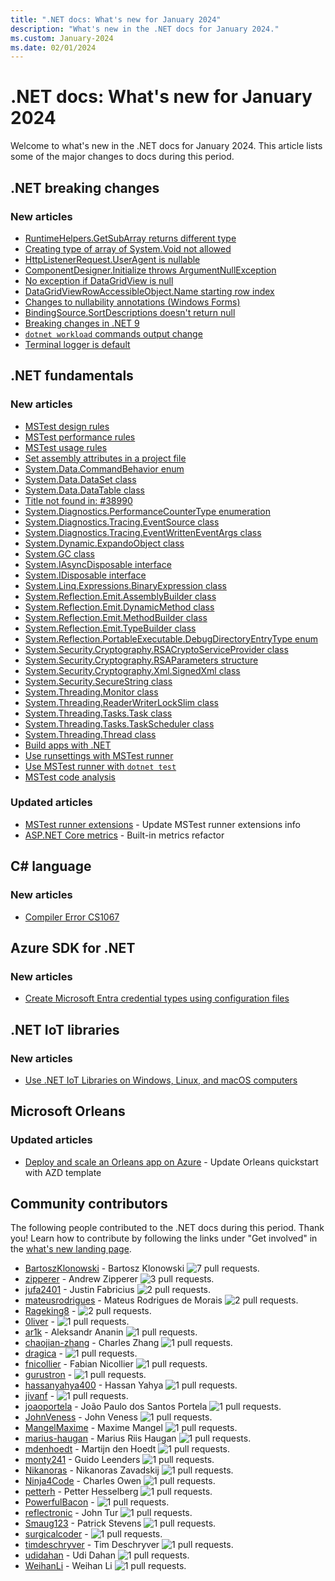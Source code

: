 ```yaml
---
title: ".NET docs: What's new for January 2024"
description: "What's new in the .NET docs for January 2024."
ms.custom: January-2024
ms.date: 02/01/2024
---
```


# .NET docs: What's new for January 2024

Welcome to what's new in the .NET docs for January 2024. This article lists some of the major changes to docs during this period.

## .NET breaking changes

### New articles

- [RuntimeHelpers.GetSubArray returns different type](../core/compatibility/core-libraries/9.0/getsubarray-return.md)
- [Creating type of array of System.Void not allowed](../core/compatibility/core-libraries/9.0/type-instance.md)
- [HttpListenerRequest.UserAgent is nullable](../core/compatibility/networking/9.0/useragent-nullable.md)
- [ComponentDesigner.Initialize throws ArgumentNullException](../core/compatibility/windows-forms/9.0/componentdesigner-initialize.md)
- [No exception if DataGridView is null](../core/compatibility/windows-forms/9.0/datagridviewheadercell-nre.md)
- [DataGridViewRowAccessibleObject.Name starting row index](../core/compatibility/windows-forms/9.0/datagridviewrowaccessibleobject-name-row.md)
- [Changes to nullability annotations (Windows Forms)](../core/compatibility/windows-forms/9.0/nullability-changes.md)
- [BindingSource.SortDescriptions doesn't return null](../core/compatibility/windows-forms/9.0/sortdescriptions-return-value.md)
- [Breaking changes in .NET 9](../core/compatibility/9.0.md)
- [`dotnet workload` commands output change](../core/compatibility/sdk/9.0/dotnet-workload-output.md)
- [Terminal logger is default](../core/compatibility/sdk/9.0/terminal-logger.md)

## .NET fundamentals

### New articles

- [MSTest design rules](../core/testing/mstest-analyzers/design-rules.md)
- [MSTest performance rules](../core/testing/mstest-analyzers/performance-rules.md)
- [MSTest usage rules](../core/testing/mstest-analyzers/usage-rules.md)
- [Set assembly attributes in a project file](../standard/assembly/set-attributes-project-file.md)
- [System.Data.CommandBehavior enum](../fundamentals/runtime-libraries/system-data-commandbehavior.md)
- [System.Data.DataSet class](../fundamentals/runtime-libraries/system-data-dataset.md)
- [System.Data.DataTable class](../fundamentals/runtime-libraries/system-data-datatable.md)
- [Title not found in: #38990](../fundamentals/runtime-libraries/system-data-linq-mapping-tableattribute.md)
- [System.Diagnostics.PerformanceCounterType enumeration](../fundamentals/runtime-libraries/system-diagnostics-performancecountertype.md)
- [System.Diagnostics.Tracing.EventSource class](../fundamentals/runtime-libraries/system-diagnostics-tracing-eventsource.md)
- [System.Diagnostics.Tracing.EventWrittenEventArgs class](../fundamentals/runtime-libraries/system-diagnostics-tracing-eventwritteneventargs.md)
- [System.Dynamic.ExpandoObject class](../fundamentals/runtime-libraries/system-dynamic-expandoobject.md)
- [System.GC class](../fundamentals/runtime-libraries/system-gc.md)
- [System.IAsyncDisposable interface](../fundamentals/runtime-libraries/system-iasyncdisposable.md)
- [System.IDisposable interface](../fundamentals/runtime-libraries/system-idisposable.md)
- [System.Linq.Expressions.BinaryExpression class](../fundamentals/runtime-libraries/system-linq-expressions-binaryexpression.md)
- [System.Reflection.Emit.AssemblyBuilder class](../fundamentals/runtime-libraries/system-reflection-emit-assemblybuilder.md)
- [System.Reflection.Emit.DynamicMethod class](../fundamentals/runtime-libraries/system-reflection-emit-dynamicmethod.md)
- [System.Reflection.Emit.MethodBuilder class](../fundamentals/runtime-libraries/system-reflection-emit-methodbuilder.md)
- [System.Reflection.Emit.TypeBuilder class](../fundamentals/runtime-libraries/system-reflection-emit-typebuilder.md)
- [System.Reflection.PortableExecutable.DebugDirectoryEntryType enum](../fundamentals/runtime-libraries/system-reflection-portableexecutable-debugdirectoryentrytype.md)
- [System.Security.Cryptography.RSACryptoServiceProvider class](../fundamentals/runtime-libraries/system-security-cryptography-rsacryptoserviceprovider.md)
- [System.Security.Cryptography.RSAParameters structure](../fundamentals/runtime-libraries/system-security-cryptography-rsaparameters.md)
- [System.Security.Cryptography.Xml.SignedXml class](../fundamentals/runtime-libraries/system-security-cryptography-xml-signedxml.md)
- [System.Security.SecureString class](../fundamentals/runtime-libraries/system-security-securestring.md)
- [System.Threading.Monitor class](../fundamentals/runtime-libraries/system-threading-monitor.md)
- [System.Threading.ReaderWriterLockSlim class](../fundamentals/runtime-libraries/system-threading-readerwriterlockslim.md)
- [System.Threading.Tasks.Task class](../fundamentals/runtime-libraries/system-threading-tasks-task.md)
- [System.Threading.Tasks.TaskScheduler class](../fundamentals/runtime-libraries/system-threading-tasks-taskscheduler.md)
- [System.Threading.Thread class](../fundamentals/runtime-libraries/system-threading-thread.md)
- [Build apps with .NET](../core/apps.md)
- [Use runsettings with MSTest runner](../core/testing/unit-testing-mstest-runner-runsettings.md)
- [Use MSTest runner with `dotnet test`](../core/testing/unit-testing-mstest-runner-integrations.md)
- [MSTest code analysis](../core/testing/unit-testing-mstest-analyzers.md)

### Updated articles

- [MSTest runner extensions](../core/testing/unit-testing-mstest-runner-extensions.md) - Update MSTest runner extensions info
- [ASP.NET Core metrics](../core/diagnostics/built-in-metrics-aspnetcore.md) - Built-in metrics refactor

## C# language

### New articles

- [Compiler Error CS1067](../csharp/language-reference/compiler-messages/cs1067.md)

## Azure SDK for .NET

### New articles

- [Create Microsoft Entra credential types using configuration files](../azure/sdk/authentication/create-token-credentials-from-configuration.md)

## .NET IoT libraries

### New articles

- [Use .NET IoT Libraries on Windows, Linux, and macOS computers](../iot/usb.md)

## Microsoft Orleans

### Updated articles

- [Deploy and scale an Orleans app on Azure](../orleans/quickstarts/deploy-scale-orleans-on-azure.md) - Update Orleans quickstart with AZD template

## Community contributors

The following people contributed to the .NET docs during this period. Thank you! Learn how to contribute by following the links under "Get involved" in the [what's new landing page](index.yml).

- [BartoszKlonowski](https://github.com/BartoszKlonowski) - Bartosz Klonowski ![7 pull requests.](https://img.shields.io/badge/Merged%20Pull%20Requests-7-green)
- [zipperer](https://github.com/zipperer) - Andrew Zipperer ![3 pull requests.](https://img.shields.io/badge/Merged%20Pull%20Requests-3-green)
- [jufa2401](https://github.com/jufa2401) - Justin Fabricius ![2 pull requests.](https://img.shields.io/badge/Merged%20Pull%20Requests-2-green)
- [mateusrodrigues](https://github.com/mateusrodrigues) - Mateus Rodrigues de Morais ![2 pull requests.](https://img.shields.io/badge/Merged%20Pull%20Requests-2-green)
- [Rageking8](https://github.com/Rageking8) -  ![2 pull requests.](https://img.shields.io/badge/Merged%20Pull%20Requests-2-green)
- [0liver](https://github.com/0liver) -  ![1 pull requests.](https://img.shields.io/badge/Merged%20Pull%20Requests-1-green)
- [ar1k](https://github.com/ar1k) - Aleksandr Ananin ![1 pull requests.](https://img.shields.io/badge/Merged%20Pull%20Requests-1-green)
- [chaojian-zhang](https://github.com/chaojian-zhang) - Charles Zhang ![1 pull requests.](https://img.shields.io/badge/Merged%20Pull%20Requests-1-green)
- [dragica](https://github.com/dragica) -  ![1 pull requests.](https://img.shields.io/badge/Merged%20Pull%20Requests-1-green)
- [fnicollier](https://github.com/fnicollier) - Fabian Nicollier ![1 pull requests.](https://img.shields.io/badge/Merged%20Pull%20Requests-1-green)
- [gurustron](https://github.com/gurustron) -  ![1 pull requests.](https://img.shields.io/badge/Merged%20Pull%20Requests-1-green)
- [hassanyahya400](https://github.com/hassanyahya400) - Hassan Yahya ![1 pull requests.](https://img.shields.io/badge/Merged%20Pull%20Requests-1-green)
- [jivanf](https://github.com/jivanf) -  ![1 pull requests.](https://img.shields.io/badge/Merged%20Pull%20Requests-1-green)
- [joaoportela](https://github.com/joaoportela) - João Paulo dos Santos Portela ![1 pull requests.](https://img.shields.io/badge/Merged%20Pull%20Requests-1-green)
- [JohnVeness](https://github.com/JohnVeness) - John Veness ![1 pull requests.](https://img.shields.io/badge/Merged%20Pull%20Requests-1-green)
- [MangelMaxime](https://github.com/MangelMaxime) - Maxime Mangel ![1 pull requests.](https://img.shields.io/badge/Merged%20Pull%20Requests-1-green)
- [marius-haugan](https://github.com/marius-haugan) - Marius Riis Haugan ![1 pull requests.](https://img.shields.io/badge/Merged%20Pull%20Requests-1-green)
- [mdenhoedt](https://github.com/mdenhoedt) - Martijn den Hoedt ![1 pull requests.](https://img.shields.io/badge/Merged%20Pull%20Requests-1-green)
- [monty241](https://github.com/monty241) - Guido Leenders ![1 pull requests.](https://img.shields.io/badge/Merged%20Pull%20Requests-1-green)
- [Nikanoras](https://github.com/Nikanoras) - Nikanoras Zavadskij ![1 pull requests.](https://img.shields.io/badge/Merged%20Pull%20Requests-1-green)
- [Ninja4Code](https://github.com/Ninja4Code) - Charles Owen ![1 pull requests.](https://img.shields.io/badge/Merged%20Pull%20Requests-1-green)
- [petterh](https://github.com/petterh) - Petter Hesselberg ![1 pull requests.](https://img.shields.io/badge/Merged%20Pull%20Requests-1-green)
- [PowerfulBacon](https://github.com/PowerfulBacon) -  ![1 pull requests.](https://img.shields.io/badge/Merged%20Pull%20Requests-1-green)
- [reflectronic](https://github.com/reflectronic) - John Tur ![1 pull requests.](https://img.shields.io/badge/Merged%20Pull%20Requests-1-green)
- [Smaug123](https://github.com/Smaug123) - Patrick Stevens ![1 pull requests.](https://img.shields.io/badge/Merged%20Pull%20Requests-1-green)
- [surgicalcoder](https://github.com/surgicalcoder) -  ![1 pull requests.](https://img.shields.io/badge/Merged%20Pull%20Requests-1-green)
- [timdeschryver](https://github.com/timdeschryver) - Tim Deschryver ![1 pull requests.](https://img.shields.io/badge/Merged%20Pull%20Requests-1-green)
- [udidahan](https://github.com/udidahan) - Udi Dahan ![1 pull requests.](https://img.shields.io/badge/Merged%20Pull%20Requests-1-green)
- [WeihanLi](https://github.com/WeihanLi) - Weihan Li ![1 pull requests.](https://img.shields.io/badge/Merged%20Pull%20Requests-1-green)
